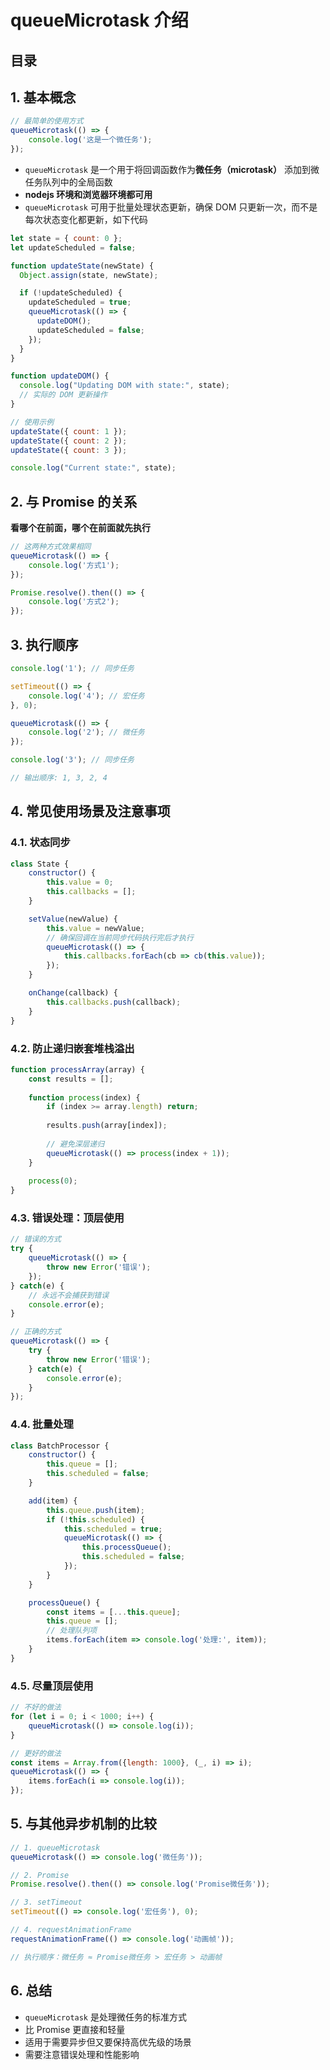 
# queueMicrotask 介绍


## 目录
<!-- toc -->
 ## 1. 基本概念 

```javascript
// 最简单的使用方式
queueMicrotask(() => {
    console.log('这是一个微任务');
});
```

- `queueMicrotask` 是一个用于将回调函数作为**微任务（microtask）** 添加到微任务队列中的全局函数
- **nodejs 环境和浏览器环境都可用**
- `queueMicrotask` 可用于批量处理状态更新，确保 DOM 只更新一次，而不是每次状态变化都更新，如下代码

```javascript hl:9,22,23,24
let state = { count: 0 };
let updateScheduled = false;

function updateState(newState) {
  Object.assign(state, newState);

  if (!updateScheduled) {
    updateScheduled = true;
    queueMicrotask(() => {
      updateDOM();
      updateScheduled = false;
    });
  }
}

function updateDOM() {
  console.log("Updating DOM with state:", state);
  // 实际的 DOM 更新操作
}

// 使用示例
updateState({ count: 1 });
updateState({ count: 2 });
updateState({ count: 3 });

console.log("Current state:", state);

```

## 2. 与 Promise 的关系

**看哪个在前面，哪个在前面就先执行**

```javascript
// 这两种方式效果相同
queueMicrotask(() => {
    console.log('方式1');
});

Promise.resolve().then(() => {
    console.log('方式2');
});
```

## 3. 执行顺序

```javascript
console.log('1'); // 同步任务

setTimeout(() => {
    console.log('4'); // 宏任务
}, 0);

queueMicrotask(() => {
    console.log('2'); // 微任务
});

console.log('3'); // 同步任务

// 输出顺序: 1, 3, 2, 4
```

## 4. 常见使用场景及注意事项

### 4.1. 状态同步

```javascript
class State {
    constructor() {
        this.value = 0;
        this.callbacks = [];
    }

    setValue(newValue) {
        this.value = newValue;
        // 确保回调在当前同步代码执行完后才执行
        queueMicrotask(() => {
            this.callbacks.forEach(cb => cb(this.value));
        });
    }

    onChange(callback) {
        this.callbacks.push(callback);
    }
}
```

### 4.2. 防止递归嵌套堆栈溢出

```javascript
function processArray(array) {
    const results = [];
    
    function process(index) {
        if (index >= array.length) return;
        
        results.push(array[index]);
        
        // 避免深层递归
        queueMicrotask(() => process(index + 1));
    }
    
    process(0);
}
```

### 4.3. 错误处理：顶层使用

```javascript
// 错误的方式
try {
    queueMicrotask(() => {
        throw new Error('错误');
    });
} catch(e) {
    // 永远不会捕获到错误
    console.error(e);
}

// 正确的方式
queueMicrotask(() => {
    try {
        throw new Error('错误');
    } catch(e) {
        console.error(e);
    }
});
```

### 4.4. 批量处理

```javascript
class BatchProcessor {
    constructor() {
        this.queue = [];
        this.scheduled = false;
    }

    add(item) {
        this.queue.push(item);
        if (!this.scheduled) {
            this.scheduled = true;
            queueMicrotask(() => {
                this.processQueue();
                this.scheduled = false;
            });
        }
    }

    processQueue() {
        const items = [...this.queue];
        this.queue = [];
        // 处理队列项
        items.forEach(item => console.log('处理:', item));
    }
}
```

### 4.5. 尽量顶层使用

```javascript
// 不好的做法
for (let i = 0; i < 1000; i++) {
    queueMicrotask(() => console.log(i));
}

// 更好的做法
const items = Array.from({length: 1000}, (_, i) => i);
queueMicrotask(() => {
    items.forEach(i => console.log(i));
});
```

## 5. 与其他异步机制的比较

```javascript
// 1. queueMicrotask
queueMicrotask(() => console.log('微任务'));

// 2. Promise
Promise.resolve().then(() => console.log('Promise微任务'));

// 3. setTimeout
setTimeout(() => console.log('宏任务'), 0);

// 4. requestAnimationFrame
requestAnimationFrame(() => console.log('动画帧'));

// 执行顺序：微任务 ≈ Promise微任务 > 宏任务 > 动画帧
```

## 6. 总结

- `queueMicrotask` 是处理微任务的标准方式
- 比 Promise 更直接和轻量
- 适用于需要异步但又要保持高优先级的场景
- 需要注意错误处理和性能影响